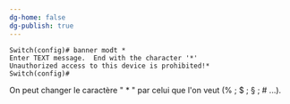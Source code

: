 ```yaml
---
dg-home: false
dg-publish: true
---
```


```
Switch(config)# banner modt *
Enter TEXT message.  End with the character '*'
Unauthorized access to this device is prohibited!*
Switch(config)#
```

On peut changer le caractère " * " par celui que l'on veut (% ; $ ; § ; # ...). 
